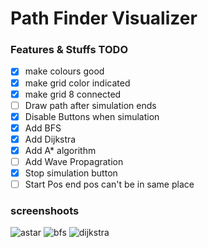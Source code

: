 # Path Finder Visualizer

### Features & Stuffs TODO
- [X] make colours good
- [X] make grid color indicated
- [X] make grid 8 connected
- [ ] Draw path after simulation ends
- [X] Disable Buttons when simulation
- [X] Add BFS
- [X] Add Dijkstra
- [X] Add A* algorithm
- [ ] Add Wave Propagration
- [X] Stop simulation button
- [ ] Start Pos end pos can't be in same place

### screenshoots

![astar](https://user-images.githubusercontent.com/49545838/202838802-f527e7fc-23e8-4976-bcef-0f9a090b1946.png)
![bfs](https://user-images.githubusercontent.com/49545838/202838810-aa7a1a49-68b2-4a23-9f28-f76dc515e463.png)
![dijkstra](https://user-images.githubusercontent.com/49545838/202838813-d6e79334-33e7-40b1-918e-b30665397edb.png)
